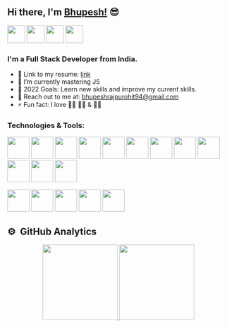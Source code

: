 ## Hi there, I'm [Bhupesh!](https://github.com/Bhupesh494) 😎

[<img src="https://logo.letskhabar.com/img?tool=linkedin&acol=gold" width="40px">](https://www.linkedin.com/in/bhupesh-rajpurohit-a59728199/)
[<img src="https://logo.letskhabar.com/img?tool=globe&acol=gold" width="40px">](https://moshified494.netlify.app/)
[<img src="https://logo.letskhabar.com/img/?tool=twitter&acol=gold" width="40px">](https://twitter.com/Bhupesh_494)
[<img src="https://logo.letskhabar.com/img/?tool=hackerrank&acol=gold" width="40px">](https://www.hackerrank.com/bhupeshpurohit41)
<br />

### I'm a Full Stack Developer from India.

- 📰 Link to my resume: [link](https://drive.google.com/file/d/1oAuu8yeNfQ42dDEBYwGMUA5aBx0z_z6-/view?usp=sharing)
- 🌱 I’m currently mastering JS
- 🥅 2022 Goals: Learn new skills and improve my current skills.
- 📝 Reach out to me at: bhupeshrajpurohit94@gmail.com
- ⚡ Fun fact: I love 👨‍🍳 🚶‍♂️ & 🏋️‍♂️
  <br />

### Technologies & Tools:

<img src="https://logo.letskhabar.com/img?tool=react&acol=gold" width="50px"> <img src="https://logo.letskhabar.com/img/?tool=angularjs&acol=gold" width="50px"> <img src="https://logo.letskhabar.com/img?tool=node&acol=gold" width="50px">
<img src="https://logo.letskhabar.com/img?tool=mongodb&acol=gold" width="50px"> <img src="https://logo.letskhabar.com/img/?tool=postgresql&acol=gold" width="50px"> <img src="https://logo.letskhabar.com/img/?tool=sass&acol=gold" width="50px"> <img src="https://logo.letskhabar.com/img?tool=html&acol=gold" width="50px"> <img src="https://logo.letskhabar.com/img?tool=css&acol=gold" width="50px"> <img src="https://logo.letskhabar.com/img?tool=js&acol=gold" width="50px"> <img src="https://logo.letskhabar.com/img/?tool=typescript&acol=gold" width="50px"> <img src="https://logo.letskhabar.com/img/?tool=c-plus&acol=gold" width="50px"> <img src="https://logo.letskhabar.com/img?tool=python&acol=gold" width="50px">

<img src="https://logo.letskhabar.com/img/?tool=vs-code&acol=gold" width="50px"> <img src="https://logo.letskhabar.com/img?tool=git&acol=gold" width="50px"> <img src="https://logo.letskhabar.com/img?tool=github&acol=gold" width="50px"> <img src="https://logo.letskhabar.com/img/?tool=figma&acol=gold" width="50px"> <img src="https://logo.letskhabar.com/img?tool=bootstrap&acol=gold" width="50px">

## ⚙️ &nbsp;GitHub Analytics

<p align="center">
<a href="https://github.com/Bhupesh494">
  <img height="170em" src="https://github-readme-stats-eight-theta.vercel.app/api?username=Bhupesh494&show_icons=true&theme=algolia&include_all_commits=true&count_private=true"/>
  <img height="170em" src="https://github-readme-stats-eight-theta.vercel.app/api/top-langs/?username=Bhupesh494&layout=compact&langs_count=8&theme=algolia"/>
</a>
</p>
